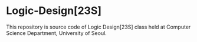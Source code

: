 # Logic-Design[23S]

This repository is source code of Logic Design[23S] class held at Computer Science Department, University of Seoul.
